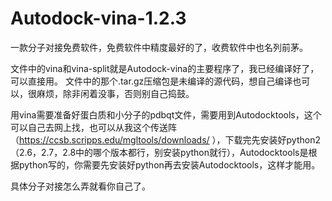 # Autodock-vina-1.2.3
一款分子对接免费软件，免费软件中精度最好的了，收费软件中也名列前茅。

文件中的vina和vina-split就是Autodock-vina的主要程序了，我已经编译好了，可以直接用。
文件中的那个.tar.gz压缩包是未编译的源代码，想自己编译也可以，很麻烦，除非闲着没事，否则别自己捣鼓。

用vina需要准备好蛋白质和小分子的pdbqt文件，需要用到Autodocktools，这个可以自己去网上找，也可以从我这个传送阵（https://ccsb.scripps.edu/mgltools/downloads/ ），下载完先安装好python2（2.6，2.7，2.8中的哪个版本都行，别安装python就行），Autodocktools是根据python写的，你需要先安装好python再去安装Autodocktools，这样才能用。

具体分子对接怎么弄就看你自己了。

